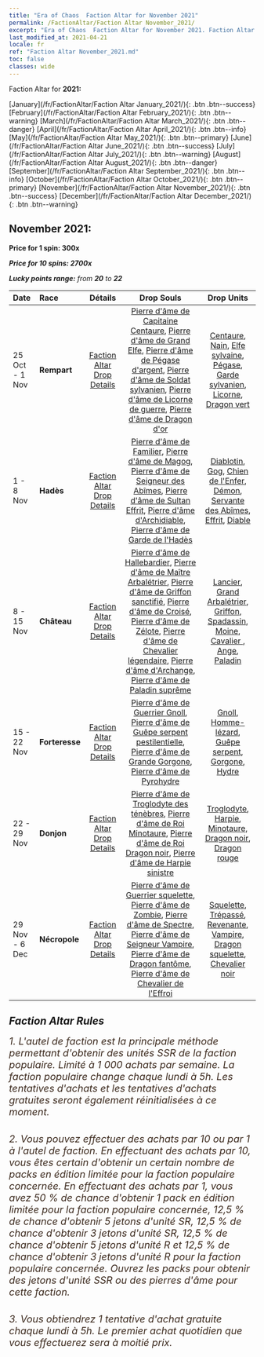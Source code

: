 ```yaml
---
title: "Era of Chaos  Faction Altar for November 2021"
permalink: /FactionAltar/Faction Altar November_2021/
excerpt: "Era of Chaos  Faction Altar for November 2021. Faction Altar is the primary method for obtaining SSR units from the popular faction. Limited to 1,000 purchases each week. The popular faction changes at 05:00 every Monday. Purchase attempts and free purchase attempts will also reset then."
last_modified_at: 2021-04-21
locale: fr
ref: "Faction Altar November_2021.md"
toc: false
classes: wide
---
```


  Faction Altar for **2021:**

  [January](/fr/FactionAltar/Faction Altar January_2021/){: .btn .btn--success} [February](/fr/FactionAltar/Faction Altar February_2021/){: .btn .btn--warning} [March](/fr/FactionAltar/Faction Altar March_2021/){: .btn .btn--danger} [April](/fr/FactionAltar/Faction Altar April_2021/){: .btn .btn--info} [May](/fr/FactionAltar/Faction Altar May_2021/){: .btn .btn--primary} [June](/fr/FactionAltar/Faction Altar June_2021/){: .btn .btn--success} [July](/fr/FactionAltar/Faction Altar July_2021/){: .btn .btn--warning} [August](/fr/FactionAltar/Faction Altar August_2021/){: .btn .btn--danger} [September](/fr/FactionAltar/Faction Altar September_2021/){: .btn .btn--info} [October](/fr/FactionAltar/Faction Altar October_2021/){: .btn .btn--primary} [November](/fr/FactionAltar/Faction Altar November_2021/){: .btn .btn--success} [December](/fr/FactionAltar/Faction Altar December_2021/){: .btn .btn--warning} 

## November 2021:

  **Price for 1 spin: 300x** <i class="fas fa-gem"/>

  **Price for 10 spins: 2700x** <i class="fas fa-gem"/>

  **Lucky points range:** from **20** to **22**

  |    Date    |  Race  |  Détails  |   Drop Souls   | Drop Units |
  |:-----------|:-------|:---------:|:--------------:|:----------:|
  | 25 Oct - 1 Nov | **Rempart** | [Faction Altar Drop Details](/fr/FactionAltar/DROP_102/) | [Pierre d'âme de Capitaine Centaure](/fr/Items/unt_290/), [Pierre d'âme de Grand Elfe](/fr/Items/unt_291/), [Pierre d'âme de Pégase d'argent](/fr/Items/unt_292/), [Pierre d'âme de Soldat sylvanien](/fr/Items/unt_293/), [Pierre d'âme de Licorne de guerre](/fr/Items/unt_294/), [Pierre d'âme de Dragon d'or](/fr/Items/unt_295/) | [Centaure](/fr/Items/unt_199/), [Nain](/fr/Items/unt_200/), [Elfe sylvaine](/fr/Items/unt_201/), [Pégase](/fr/Items/unt_202/), [Garde sylvanien](/fr/Items/unt_203/), [Licorne](/fr/Items/unt_204/), [Dragon vert](/fr/Items/unt_205/) | 
  | 1 - 8 Nov | **Hadès** | [Faction Altar Drop Details](/fr/FactionAltar/DROP_105/) | [Pierre d'âme de Familier](/fr/Items/unt_313/), [Pierre d'âme de Magog](/fr/Items/unt_314/), [Pierre d'âme de Seigneur des Abîmes](/fr/Items/unt_316/), [Pierre d'âme de Sultan Effrit](/fr/Items/unt_317/), [Pierre d'âme d'Archidiable](/fr/Items/unt_318/), [Pierre d'âme de Garde de l'Hadès](/fr/Items/unt_315/) | [Diablotin](/fr/Items/unt_226/), [Gog](/fr/Items/unt_227/), [Chien de l'Enfer](/fr/Items/unt_228/), [Démon](/fr/Items/unt_229/), [Servante des Abîmes](/fr/Items/unt_230/), [Effrit](/fr/Items/unt_231/), [Diable](/fr/Items/unt_232/) | 
  | 8 - 15 Nov | **Château** | [Faction Altar Drop Details](/fr/FactionAltar/DROP_101/) | [Pierre d'âme de Hallebardier](/fr/Items/unt_282/), [Pierre d'âme de Maître Arbalétrier](/fr/Items/unt_283/), [Pierre d'âme de Griffon sanctifié](/fr/Items/unt_284/), [Pierre d'âme de Croisé](/fr/Items/unt_285/), [Pierre d'âme de Zélote](/fr/Items/unt_286/), [Pierre d'âme de Chevalier légendaire](/fr/Items/unt_287/), [Pierre d'âme d'Archange](/fr/Items/unt_288/), [Pierre d'âme de Paladin suprême](/fr/Items/unt_289/) | [Lancier](/fr/Items/unt_190/), [Grand Arbalétrier](/fr/Items/unt_191/), [Griffon](/fr/Items/unt_192/), [Spadassin](/fr/Items/unt_193/), [Moine](/fr/Items/unt_194/), [Cavalier ](/fr/Items/unt_195/), [Ange](/fr/Items/unt_196/), [Paladin](/fr/Items/unt_197/) | 
  | 15 - 22 Nov | **Forteresse** | [Faction Altar Drop Details](/fr/FactionAltar/DROP_108/) | [Pierre d'âme de Guerrier Gnoll](/fr/Items/unt_336/), [Pierre d'âme de Guêpe serpent pestilentielle](/fr/Items/unt_337/), [Pierre d'âme de Grande Gorgone](/fr/Items/unt_339/), [Pierre d'âme de Pyrohydre](/fr/Items/unt_341/) | [Gnoll](/fr/Items/unt_253/), [Homme-lézard](/fr/Items/unt_254/), [Guêpe serpent](/fr/Items/unt_255/), [Gorgone](/fr/Items/unt_257/), [Hydre](/fr/Items/unt_259/) | 
  | 22 - 29 Nov | **Donjon** | [Faction Altar Drop Details](/fr/FactionAltar/DROP_107/) | [Pierre d'âme de Troglodyte des ténèbres](/fr/Items/unt_328/), [Pierre d'âme de Roi Minotaure](/fr/Items/unt_332/), [Pierre d'âme de Roi Dragon noir](/fr/Items/unt_334/), [Pierre d'âme de Harpie sinistre](/fr/Items/unt_329/) | [Troglodyte](/fr/Items/unt_244/), [Harpie](/fr/Items/unt_245/), [Minotaure](/fr/Items/unt_248/), [Dragon noir](/fr/Items/unt_250/), [Dragon rouge](/fr/Items/unt_251/) | 
  | 29 Nov - 6 Dec | **Nécropole** | [Faction Altar Drop Details](/fr/FactionAltar/DROP_104/) | [Pierre d'âme de Guerrier squelette](/fr/Items/unt_297/), [Pierre d'âme de Zombie](/fr/Items/unt_298/), [Pierre d'âme de Spectre](/fr/Items/unt_299/), [Pierre d'âme de Seigneur Vampire](/fr/Items/unt_300/), [Pierre d'âme de Dragon fantôme](/fr/Items/unt_303/), [Pierre d'âme de Chevalier de l'Effroi](/fr/Items/unt_302/) | [Squelette](/fr/Items/unt_208/), [Trépassé](/fr/Items/unt_209/), [Revenante](/fr/Items/unt_210/), [Vampire](/fr/Items/unt_211/), [Dragon squelette](/fr/Items/unt_214/), [Chevalier noir](/fr/Items/unt_213/) | 




## Faction Altar Rules

  <span style="color: #3c2a1e;font-size:20px">1. L'autel de faction est la principale méthode permettant d'obtenir des unités SSR de la faction populaire. Limité à 1 000 achats par semaine. La faction populaire change chaque lundi à 5h. Les tentatives d'achats et les tentatives d'achats gratuites seront également réinitialisées à ce moment. </span><br/>

<br/>  <span style="color: #3c2a1e;font-size:20px">2. Vous pouvez effectuer des achats par 10 ou par 1 à l'autel de faction. En effectuant des achats par 10, vous êtes certain d'obtenir un certain nombre de packs en édition limitée pour la faction populaire concernée. En effectuant des achats par 1, vous avez 50 % de chance d'obtenir 1 pack en édition limitée pour la faction populaire concernée, 12,5 % de chance d'obtenir 5 jetons d'unité SR, 12,5 % de chance d'obtenir 3 jetons d'unité SR, 12,5 % de chance d'obtenir 5 jetons d'unité R et 12,5 % de chance d'obtenir 3 jetons d'unité R pour la faction populaire concernée. Ouvrez les packs pour obtenir des jetons d'unité SSR ou des pierres d'âme pour cette faction.</span><br/>

<br/>  <span style="color: #3c2a1e;font-size:20px">3. Vous obtiendrez 1 tentative d'achat gratuite chaque lundi à 5h. Le premier achat quotidien que vous effectuerez sera à moitié prix.</span><br/>

<br/>